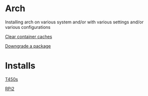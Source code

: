 Arch
====

Installing arch on various system and/or with various settings and/or various configurations

[Clear container caches](https://github.com/enckse/howdoi/blob/master/software/arch/caches.md)

[Downgrade a package](https://github.com/enckse/howdoi/blob/master/software/arch/downgrade.md)

# Installs
[T450s](https://github.com/enckse/howdoi/blob/master/software/arch/Thinkpad-T450s/README.md)

[RPi2](https://github.com/enckse/howdoi/blob/master/software/arch/RPi2/README.md)
